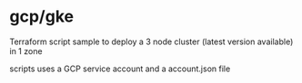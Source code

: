 # gcp/gke
Terraform script sample to deploy a 3 node cluster (latest version available) in 1 zone

scripts uses a GCP service account and a account.json file
